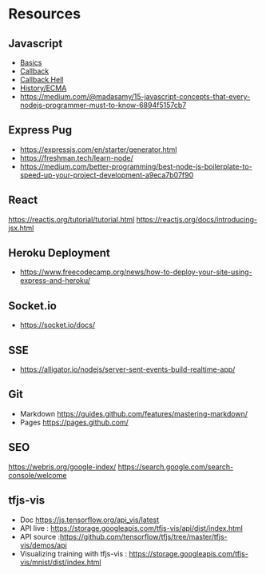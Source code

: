 # Resources
## Javascript
* [Basics](https://javascript.info/)
* [Callback](https://codeburst.io/javascript-what-the-heck-is-a-callback-aba4da2deced)
* [Callback Hell](https://medium.com/@js_tut/the-great-escape-from-callback-hell-3006fa2c82e)
* [History/ECMA](https://medium.com/@madasamy/javascript-brief-history-and-ecmascript-es6-es7-es8-features-673973394df4)
* https://medium.com/@madasamy/15-javascript-concepts-that-every-nodejs-programmer-must-to-know-6894f5157cb7

## Express Pug
* https://expressjs.com/en/starter/generator.html
* https://freshman.tech/learn-node/
* https://medium.com/better-programming/best-node-js-boilerplate-to-speed-up-your-project-development-a9eca7b07f90

## React
https://reactjs.org/tutorial/tutorial.html
https://reactjs.org/docs/introducing-jsx.html
## Heroku Deployment
* https://www.freecodecamp.org/news/how-to-deploy-your-site-using-express-and-heroku/

## Socket.io
* https://socket.io/docs/

## SSE
* https://alligator.io/nodejs/server-sent-events-build-realtime-app/

## Git
* Markdown https://guides.github.com/features/mastering-markdown/
* Pages https://pages.github.com/

## SEO
https://webris.org/google-index/
https://search.google.com/search-console/welcome


## tfjs-vis
* Doc https://js.tensorflow.org/api_vis/latest
* API live : https://storage.googleapis.com/tfjs-vis/api/dist/index.html
* API source :https://github.com/tensorflow/tfjs/tree/master/tfjs-vis/demos/api
* Visualizing training with tfjs-vis : https://storage.googleapis.com/tfjs-vis/mnist/dist/index.html

